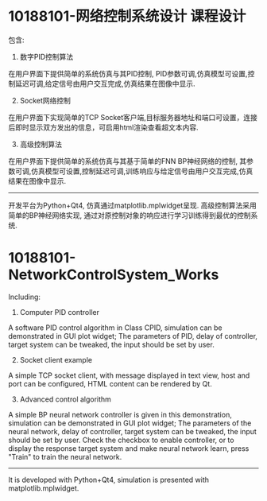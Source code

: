 10188101-网络控制系统设计 课程设计
=====
包含:

1. 数字PID控制算法

  在用户界面下提供简单的系统仿真与其PID控制, PID参数可调,仿真模型可设置,控制延迟可调,给定信号由用户交互完成,仿真结果在图像中显示.
  
2. Socket网络控制

  在用户界面下实现简单的TCP Socket客户端,目标服务器地址和端口可设置，连接后即时显示双方发出的信息，可启用html渲染查看超文本内容.
  
3. 高级控制算法

  在用户界面下提供简单的系统仿真与其基于简单的FNN BP神经网络的控制, 其参数可调,仿真模型可设置,控制延迟可调,训练响应与给定信号由用户交互完成,仿真结果在图像中显示.

---------------
开发平台为Python+Qt4, 仿真通过matplotlib.mplwidget呈现.
高级控制算法采用简单的BP神经网络实现, 通过对原控制对象的响应进行学习训练得到最优的控制系统.

  
10188101-NetworkControlSystem_Works
====
Including:

1. Computer PID controller
  
  A software PID control algorithm in Class CPID, simulation can be demonstrated in GUI plot widget;
  The parameters of PID, delay of controller, target system can be tweaked, the input should be set by user.
  
2. Socket client example

  A simple TCP socket client, with message displayed in text view, host and port can be configured, HTML content can be rendered by Qt.
  
3. Advanced control algorithm

  A simple BP neural network controller is given in this demonstration, simulation can be demonstrated in GUI plot widget;
  The parameters of the neural network, delay of controller, target system can be tweaked, the input should be set by user.
  Check the checkbox to enable controller, or to display the response target system and make neural network learn, press "Train" to train the neural network.

----
It is developed with Python+Qt4, simulation is presented with matplotlib.mplwidget.
